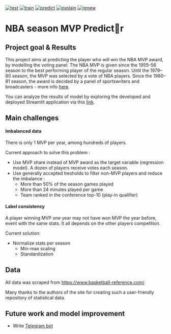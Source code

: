 [![test](https://github.com/AL-Kost/NBA-season-MVP-predictor/actions/workflows/test.yaml/badge.svg)](https://github.com/AL-Kost/NBA-season-MVP-predictor/actions/workflows/test.yaml)
[![train](https://github.com/AL-Kost/NBA-season-MVP-predictor/actions/workflows/train.yaml/badge.svg)](https://github.com/AL-Kost/NBA-season-MVP-predictor/actions/workflows/train.yaml)
[![predict](https://github.com/AL-Kost/NBA-season-MVP-predictor/actions/workflows/predict.yaml/badge.svg)](https://github.com/AL-Kost/NBA-season-MVP-predictor/actions/workflows/predict.yaml)
[![explain](https://github.com/AL-Kost/NBA-season-MVP-predictor/actions/workflows/explain.yaml/badge.svg)](https://github.com/AL-Kost/NBA-season-MVP-predictor/actions/workflows/explain.yaml)
[![renew](https://github.com/AL-Kost/NBA-season-MVP-predictor/actions/workflows/renew.yaml/badge.svg)](https://github.com/AL-Kost/NBA-season-MVP-predictor/actions/workflows/renew.yaml)
# **NBA season MVP Predict🏀r** 

## Project goal & Results

This project aims at predicting the player who will win the NBA MVP award, by modelling the voting panel. The NBA MVP is given since the 1955–56 season to the best performing player of the regular season. Until the 1979–80 season, the MVP was selected by a vote of NBA players. Since the 1980–81 season, the award is decided by a panel of sportswriters and broadcasters - more info [here](https://en.wikipedia.org/wiki/NBA_Most_Valuable_Player_Award).

You can analyze the results of model by exploring the developed and deployed Streamlit application via this [link](https://share.streamlit.io/al-kost/nba-season-mvp-predictor/main).


## Main challenges


#### Imbalanced data 

There is only 1 MVP per year, among hundreds of players.

Current approach to solve this problem :

- Use MVP share instead of MVP award as the target variable (regression model). A dozen of players receive votes each season.
- Use generally accepted tresholds to filter non-MVP players and reduce the imbalance : 
  - More than 50% of the season games played
  - More than 24 minutes played per game
  - Team ranked in the conference top-10 (play-in qualifier)

#### Label consistency

A player winning MVP one year may not have won MVP the year before, event with the same stats. It all depends on the other players competition.

Current solution:

- Normalize stats per season
  - Min-max scaling
  - Standardization

## Data

All data was scraped from https://www.basketball-reference.com/.

Many thanks to the authors of the site for creating such a user-friendly repository of statistical data.

## Future work and model improvement

- Write [Telegram bot](http://t.me/NBA_MVP_Predictor_bot)


